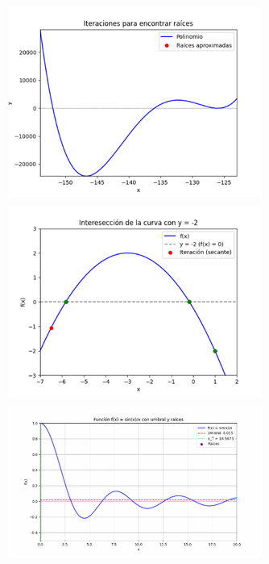 ![alt text](GraficaBiseccionE01.gif)

![alt text](GraficaInterseccionE02.gif)

![alt text](GraficaBiseccionE03.gif)